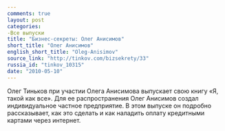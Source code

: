 ```yaml
---
comments: true
layout: post
categories:
-Все выпуски
title: "Бизнес-секреты: Олег Анисимов"
short_title: "Олег Анисимов"
english_short_title: "Oleg-Anisimov"
source_link: "http://tinkov.com/bizsekrety/33"
russia_id: "tinkov_10315"
date: "2010-05-10"
---
```

Олег Тиньков при участии Олега Анисимова выпускает свою книгу «Я, такой как все». Для ее распространения Олег Анисимов создал индивидуальное частное предприятие. В этом выпуске он подробно рассказывает, как это сделать и как наладить оплату кредитными картами через интернет.
